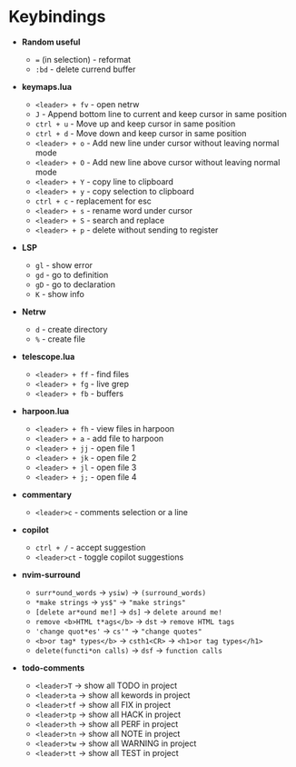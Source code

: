 # Keybindings

- **Random useful**
	- `=` (in selection) - reformat
    - `:bd` - delete currend buffer

- **keymaps.lua**
    - `<leader> + fv` - open netrw
    - `J`  - Append bottom line to current and keep cursor in same position
    - `ctrl + u`  - Move up and keep cursor in same position
	- `ctrl + d`  - Move down and keep cursor in same position
    - `<leader> + o` - Add new line under cursor without leaving normal mode
    - `<leader> + O` - Add new line above cursor without leaving normal mode
	- `<leader> + Y` - copy line to clipboard
	- `<leader> + y` - copy selection to clipboard
	- `ctrl + c` - replacement for esc
	- `<leader> + s` - rename word under cursor
	- `<leader> + S` - search and replace
	- `<leader> + p` - delete without sending to register

- **LSP**
	- `gl` - show error
    - `gd` - go to definition
    - `gD` - go to declaration
    - `K` - show info

- **Netrw**
	- `d` - create directory
	- `%` - create file

- **telescope.lua**
	- `<leader> + ff` - find files
	- `<leader> + fg` - live grep
	- `<leader> + fb` - buffers

- **harpoon.lua**
    - `<leader> + fh` - view files in harpoon
	- `<leader> + a` - add file to harpoon
	- `<leader> + jj` - open file 1
	- `<leader> + jk` - open file 2
	- `<leader> + jl` - open file 3
	- `<leader> + j;` - open file 4

- **commentary**
	- `<leader>c` - comments selection or a line

- **copilot**
    - `ctrl + /` - accept suggestion
    - `<leader>ct` - toggle copilot suggestions

- **nvim-surround**
    - `surr*ound_words` -> `ysiw)` -> `(surround_words)`
    - `*make strings` -> `ys$"` -> `"make strings"`
    - `[delete ar*ound me!]` -> `ds]` -> `delete around me!`
    - `remove <b>HTML t*ags</b>` -> `dst` -> `remove HTML tags`
    - `'change quot*es'` -> `cs'"` -> `"change quotes"`
    - `<b>or tag* types</b>` -> `csth1<CR>` -> `<h1>or tag types</h1>`
    - `delete(functi*on calls)` -> `dsf` -> `function calls`

- **todo-comments**
    - `<leader>T` -> show all TODO in project
    - `<leader>ta` -> show all kewords in project
    - `<leader>tf` -> show all FIX in project
    - `<leader>tp` -> show all HACK in project
    - `<leader>th` -> show all PERF in project
    - `<leader>tn` -> show all NOTE in project
    - `<leader>tw` -> show all WARNING in project
    - `<leader>tt` -> show all TEST in project

